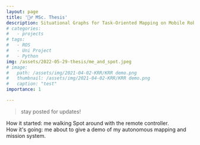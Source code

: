 ```yaml
---
layout: page
title: '👷‍♂️ MSc. Thesis'
description: Situational Graphs for Task-Oriented Mapping on Mobile Robots
# categories:
#   - projects
# tags:
#   - ROS
#   - Uni Project
#   - Python
img: /assets/2022-05-29-thesis/me_and_spot.jpeg
# image: 
#   path: /assets/img/2021-04-02-KRR/KRR demo.png
#   thumbnail: /assets/img/2021-04-02-KRR/KRR demo.png
#   caption: "test"
importance: 1

---
```

<blockquote>
    stay posted for updates!
</blockquote>

<div class="row">
    <!-- <div class="col-sm mt-3 mt-md-0">
        <img class="img-fluid rounded z-depth-1" src="{{ '/assets/2022-05-29-thesis/me_and_spot.jpeg' | relative_url }}" alt="" title="example image"/>
    </div> -->
    <div class="col-sm mt-3 mt-md-0">
        <img class="img-fluid rounded z-depth-1" src="{{ '/assets/2022-05-29-thesis/me_and_spot_outside_cropped.jpeg' | relative_url }}" alt="" title="example image"/>
    </div>
</div>
<div class="caption">
    How it started: me walking Spot around with the remote controller.
</div>

<div class="row">
    <div class="col-sm mt-3 mt-md-0">
        <img class="img-fluid rounded z-depth-1" src="{{ '/assets/2022-05-29-thesis/spot_presentation.jpg' | relative_url }}" alt="" title="example image"/>
    </div>
</div>
<div class="caption">
    How it's going: me about to give a demo of my autonomous mapping and mission system.
</div>